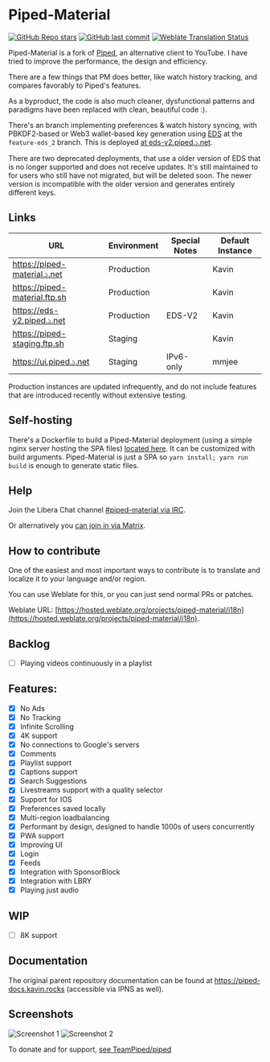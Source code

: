 # Piped-Material

[![GitHub Repo stars](https://img.shields.io/github/stars/mmjee/Piped-redesign?style=social)](https://github.com/mmjee/Piped-redesign/stargazers)
[![GitHub last commit](https://img.shields.io/github/last-commit/mmjee/Piped-redesign)](https://github.com/mmjee/Piped-redesign/commits)
[![Weblate Translation Status](https://hosted.weblate.org/widgets/piped-material/-/i18n/svg-badge.svg)](https://hosted.weblate.org/projects/piped-material/i18n/#information)

Piped-Material is a fork of [Piped](https://github.com/TeamPiped/piped), an alternative client to YouTube. I have tried to improve the performance, the design and efficiency.

There are a few things that PM does better, like watch history tracking, and compares favorably to Piped's features.

As a byproduct, the code is also much cleaner, dysfunctional patterns and paradigms have been replaced with clean, beautiful code :).

There's an branch implementing preferences & watch history syncing, with PBKDF2-based or Web3 wallet-based key generation using [EDS](https://git.maharshi.ninja/root/libeds) at the `feature-eds_2` branch. This is deployed [at eds-v2.piped.১.net](https://eds-v2.piped.১.net).

There are two deprecated deployments, that use a older version of EDS that is no longer supported and does not receive updates. It's still maintained to for users who still have not migrated, but will be deleted soon. The newer version is incompatible with the older version and generates entirely different keys.

## Links

| URL                           | Environment | Special Notes  | Default Instance |
|-------------------------------|-------------|----------------|------------------|
| https://piped-material.১.net  | Production  |                | Kavin            |
| https://piped-material.ftp.sh | Production  |                | Kavin            |
| https://eds-v2.piped.১.net    | Production  | EDS-V2         | Kavin            |
| https://piped-staging.ftp.sh  | Staging     |                | Kavin            |
| https://ui.piped.১.net        | Staging     | IPv6-only      | mmjee            |

Production instances are updated infrequently, and do not include features that are introduced recently without extensive testing.

## Self-hosting

There's a Dockerfile to build a Piped-Material deployment (using a simple nginx server hosting the SPA files) [located here](https://github.com/mmjee/pm-docker). It can be customized with build arguments. Piped-Material is just a SPA so `yarn install; yarn run build` is enough to generate static files.

## Help

Join the Libera Chat channel [#piped-material via IRC](ircs://irc.libera.chat:6697/#piped-material).

Or alternatively you [can join in via Matrix](https://matrix.to/#/#piped-material-general:m.xn--17b.net).

## How to contribute

One of the easiest and most important ways to contribute is to translate and localize it to your language and/or region.

You can use Weblate for this, or you can just send normal PRs or patches.

Weblate URL: [https://hosted.weblate.org/projects/piped-material/i18n](https://hosted.weblate.org/projects/piped-material/i18n).

## Backlog

- [ ] Playing videos continuously in a playlist

## Features:

- [x] No Ads
- [x] No Tracking
- [x] Infinite Scrolling
- [x] 4K support
- [x] No connections to Google's servers
- [x] Comments
- [x] Playlist support
- [x] Captions support
- [x] Search Suggestions
- [x] Livestreams support with a quality selector
- [x] Support for IOS
- [x] Preferences saved locally
- [x] Multi-region loadbalancing
- [x] Performant by design, designed to handle 1000s of users concurrently
- [x] PWA support
- [x] Improving UI
- [x] Login
- [x] Feeds
- [x] Integration with SponsorBlock
- [x] Integration with LBRY
- [x] Playing just audio

## WIP

- [ ] 8K support

## Documentation

The original parent repository documentation can be found at https://piped-docs.kavin.rocks (accessible via IPNS as well).

## Screenshots

![Screenshot 1](https://bafybeie4ulcmyw6fazbk7wwpqhe4l73mvvm7fayuv7g47ywqavotkjh2jy.ipfs.dweb.link/?filename=img1.webp)
![Screenshot 2](https://bafybeieg5li3ldla6i4balyomrm7ccrn6wlvsqit4chig6phmuitqqhhpi.ipfs.dweb.link/?filename=img2.webp)

To donate and for support, [see TeamPiped/piped](https://github.com/TeamPiped/piped)
